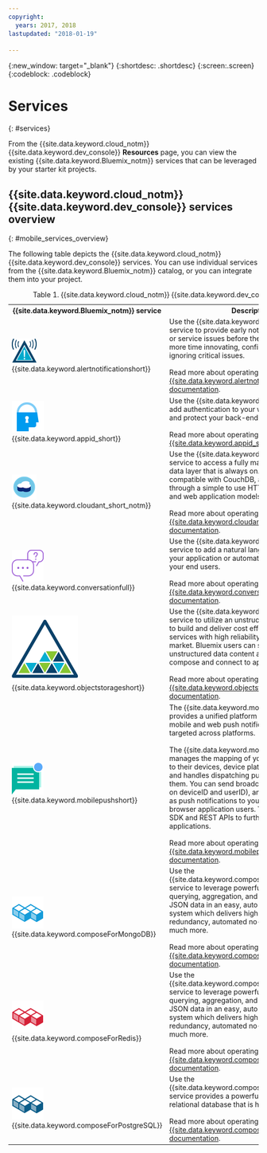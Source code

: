 ```yaml
---
copyright:
  years: 2017, 2018
lastupdated: "2018-01-19"

---
```


{:new_window: target="_blank"}
{:shortdesc: .shortdesc}
{:screen:.screen}
{:codeblock: .codeblock}

# Services
{: #services}

From the {{site.data.keyword.cloud_notm}} {{site.data.keyword.dev_console}} **Resources** page, you can view the existing {{site.data.keyword.Bluemix_notm}} services that can be leveraged by your starter kit projects.

## {{site.data.keyword.cloud_notm}} {{site.data.keyword.dev_console}} services overview
{: #mobile_services_overview}

The following table depicts the {{site.data.keyword.cloud_notm}} {{site.data.keyword.dev_console}} services. You can use individual services from the {{site.data.keyword.Bluemix_notm}} catalog, or you can integrate them into your project.

<table summary="This table describes {{site.data.keyword.cloud_notm}} {{site.data.keyword.dev_console}} services and provides links to the service documentation">
<caption>Table 1. {{site.data.keyword.cloud_notm}} {{site.data.keyword.dev_console}} services</caption>
<th>{{site.data.keyword.Bluemix_notm}} service</th>
<th>Description</th>
<tr>
<td> <img src="images/alert_icon.png" alt="{{site.data.keyword.alertnotificationshort}} icon"><br/>{{site.data.keyword.alertnotificationshort}}
</td>
<td valign="top">Use the {{site.data.keyword.alertnotificationfull}} service to provide early notification of application or service issues before they affect users. Spend more time innovating, confident you are not ignoring critical issues.<br/><br/>
Read more about operating this service in the <a href="/docs/services/AlertNotification/index.html" alt="{{site.data.keyword.alertnotificationshort}} documentation link">{{site.data.keyword.alertnotificationshort}} documentation</a>.
</td>
</tr>
<tr>
<td> <img src="images/app_id_icon.png" alt="{{site.data.keyword.appid_short}} icon"><br/>{{site.data.keyword.appid_short}}
</td>
<td valign="top">Use the {{site.data.keyword.appid_full}} service to add authentication to your web and mobile apps and protect your back-end systems.<br/><br/>
Read more about operating this service in the <a href="/docs/services/appid/index.html" alt="{{site.data.keyword.appid_short}} documentation link">{{site.data.keyword.appid_short}} documentation</a>.
</td>
</tr>
<tr>
<td> <img src="images/cloudant_icon.png" alt="{{site.data.keyword.cloudant_short_notm}} icon"><br/>{{site.data.keyword.cloudant_short_notm}}
</td>
<td valign="top">Use the {{site.data.keyword.cloudant_full}} service to access a fully managed NoSQL JSON data layer that is always on. This service is compatible with CouchDB, and accessible through a simple to use HTTP interface for mobile and web application models. <br/><br/>
Read more about operating this service in the <a href="/docs/services/Cloudant/cloudant.html#overview" alt="{{site.data.keyword.cloudant_short_notm}} documentation link">{{site.data.keyword.cloudant_short_notm}} documentation</a>.
</td>
</tr>
<tr>
<td> <img src="images/conversation_icon.svg" alt="{{site.data.keyword.conversationfull}} icon"><br/>{{site.data.keyword.conversationfull}}
</td>
<td valign="top">Use the {{site.data.keyword.conversationfull}} service to add a natural language interface to your application or automate interactions with your end users.<br/><br/>
Read more about operating this service in the <a href="/docs/services/conversation/getting-started.html" alt="{{site.data.keyword.conversationshort}} documentation link">{{site.data.keyword.conversationshort}} documentation</a>.
</td>
</tr>
<tr>
<td> <img src="images/objectstorage_icon.png" alt="{{site.data.keyword.objectstorageshort}} icon"><br/>{{site.data.keyword.objectstorageshort}}
</td>
<td valign="top">Use the {{site.data.keyword.objectstoragefull}} service to utilize an unstructured cloud data store to build and deliver cost effective apps and services with high reliability and fast speed to market. Bluemix users can store and access unstructured data content and can interactively compose and connect to apps and services.<br/><br/>
Read more about operating this service in the <a href="/docs/services/ObjectStorage/index.html" alt="{{site.data.keyword.objectstorageshort}} documentation link">{{site.data.keyword.objectstorageshort}} documentation</a>.
</td>
</tr>
<tr>
<td><img src="images/push_icon.png" alt="{{site.data.keyword.mobilepushshort}} service icon"><br/>{{site.data.keyword.mobilepushshort}}</td>
<td valign="top">The {{site.data.keyword.mobilepushfull}} service provides a unified platform to send and manage mobile and web push notifications that are targeted across platforms.
<br/><br/>
The {{site.data.keyword.mobilepushshort}} manages the mapping of your application users to their devices, device platform, web browsers and handles dispatching push notifications to them. You can send broadcasts, unicasts (based on deviceID and userID), and also tags (or topics) as push notifications to your mobile and web browser application users. You can also use an SDK and REST APIs to further develop your client applications.
<br/><br/>
Read more about operating this service in the <a href="/docs/services/mobilepush/index.html" alt="{{site.data.keyword.mobilepushshort}} documentation link">{{site.data.keyword.mobilepushshort}} documentation</a>.</td>
</tr>
<tr>
<td> <img src="images/mongodb_icon.png" alt="{{site.data.keyword.composeForMongoDB}} icon"><br/>{{site.data.keyword.composeForMongoDB}}
</td>
<td valign="top">Use the {{site.data.keyword.composeForMongoDB_full}} service to leverage powerful indexing and querying, aggregation, and wide driver support of JSON data in an easy, auto-scaling deployment system which delivers high availability and redundancy, automated no-stop backups, and much more.<br/><br/>
Read more about operating this service in the <a href="/docs/services/ComposeForMongoDB/index.html#getting-started-with-compose-for-mongodb" alt="{{site.data.keyword.composeForMongoDB}} documentation link">{{site.data.keyword.composeForMongoDB}} documentation</a>.
</td>
</tr>
<tr>
<td> <img src="images/redis_icon.png" alt="{{site.data.keyword.composeForRedis}} icon"><br/>{{site.data.keyword.composeForRedis}}
</td>
<td valign="top">Use the {{site.data.keyword.composeForRedis_full}} service to leverage powerful indexing and querying, aggregation, and wide driver support of JSON data in an easy, auto-scaling deployment system which delivers high availability and redundancy, automated no-stop backups, and much more.<br/><br/>
Read more about operating this service in the <a href="/docs/services/ComposeForRedis/index.html#getting-started-with-compose-for-redis" alt="{{site.data.keyword.composeForRedis}} documentation link">{{site.data.keyword.composeForRedis}} documentation</a>.
</td>
</tr>
<tr>
<td> <img src="images/postgresql_icon.png" alt="{{site.data.keyword.composeForPostgreSQL}} icon"><br/>{{site.data.keyword.composeForPostgreSQL}}
</td>
<td valign="top">Use the {{site.data.keyword.composeForPostgreSQL_full}} service provides a powerful, open source object-relational database that is highly customizable.<br/><br/>
Read more about operating this service in the <a href="/docs/services/ComposeForPostgreSQL/index.html#getting-started-with-compose-for-postgresql" alt="{{site.data.keyword.composeForPostgreSQL}} documentation link">{{site.data.keyword.composeForPostgreSQL}} documentation</a>.
</td>
</tr>
</table>

